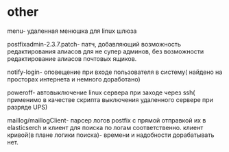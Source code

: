 other
=====
menu- удаленная менюшка для linux шлюза

postfixadmin-2.3.7.patch- патч, добавляющий возможность редактирования алиасов для не супер админов, без возможности редактирование алиасов почтовых ящиков.

notify-login- оповещение при входе пользователя в систему( найдено на просторах интернета и немного доработано)

poweroff- автовыключение linux сервера при заходе через ssh( применимо в качестве скрипта выключения удаленного сервере при разряде UPS)

maillog/maillogClient- парсер логов postfix с прямой отправкой их в elasticserch и клиент для поиска по логам соответственно. клиент кривой(в плане логики поиска)- времени и надобности дорабатывать нет.
